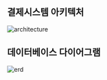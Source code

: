 ## 결제시스템 아키텍처
![architecture](https://user-images.githubusercontent.com/66583879/180265250-cdb35afd-393d-4a29-8a2c-11f2cc3b27eb.png)

## 데이터베이스 다이어그램
![erd](https://user-images.githubusercontent.com/66583879/180486214-6e0b3a25-e496-4258-af53-3f4ed11d63d6.png)
